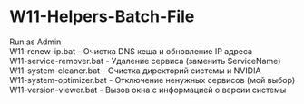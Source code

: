 # W11-Helpers-Batch-File

Run as Admin  
W11-renew-ip.bat - Очистка DNS кеша и обновление IP адреса  
W11-service-remover.bat - Удаление сервиса (заменить ServiceName)  
W11-system-cleaner.bat - Очистка директорий системы и NVIDIA  
W11-system-optimizer.bat - Отключение ненужных сервисов (мой выбор)  
W11-version-viewer.bat - Вызов окна с информацией о версии системы  
